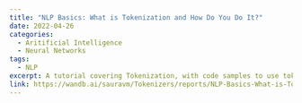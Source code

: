 ```yaml
---
title: "NLP Basics: What is Tokenization and How Do You Do It?"
date: 2022-04-26
categories: 
  - Aritificial Intelligence
  - Neural Networks
tags:
  - NLP
excerpt: A tutorial covering Tokenization, with code samples to use tokenizers from popular libraries such as nltk and Tensorflow.
link: https://wandb.ai/sauravm/Tokenizers/reports/NLP-Basics-What-is-Tokenization-and-How-Do-You-Do-It---VmlldzoxOTAxNDU2
---
```

